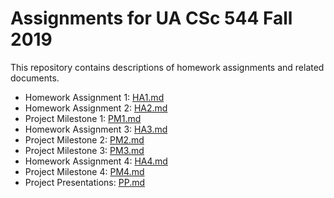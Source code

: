 # Assignments for UA CSc 544 Fall 2019

This repository contains descriptions of homework assignments and related documents.

- Homework Assignment 1: [HA1.md](HA1.md)
- Homework Assignment 2: [HA2.md](HA2.md)
- Project Milestone 1: [PM1.md](PM1.md)
- Homework Assignment 3: [HA3.md](HA3.md)
- Project Milestone 2: [PM2.md](PM2.md)
- Project Milestone 3: [PM3.md](PM3.md)
- Homework Assignment 4: [HA4.md](HA4.md)
- Project Milestone 4: [PM4.md](PM4.md)
- Project Presentations: [PP.md](PP.md)
